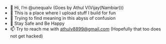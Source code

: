 - 👋 Hi, I’m @unequalv (Goes by Athul V(Vijay(Nambiar)))
- 👀 This is a place where I upload stuff I build for fun 
- 🌱 Trying to find meaning in this abyss of confusion  
- 💞️ Stay Safe and Be Happy
- 📫 Try to reach me with athulv8899@gmail.com (Hopefully that too does not get hacked) 

<!---
unequalv/unequalv is a ✨ special ✨ repository because its `README.md` (this file) appears on your GitHub profile.
You can click the Preview link to take a look at your changes.
--->

